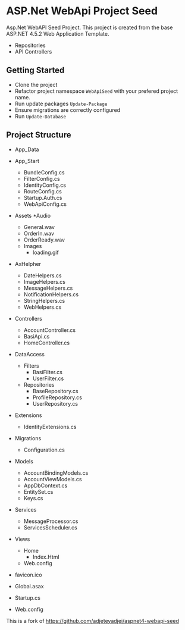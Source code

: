 # ASP.Net WebApi Project Seed
Asp.Net WebAPI Seed Project. This project is created from the base ASP.NET 4.5.2 Web Application Template.
+ Repositories
+ API Controllers

## Getting Started
+ Clone the project
+ Refactor project namespace `WebApiSeed` with your prefered project name.
+ Run update packages `Update-Package`
+ Ensure migrations are correctly configured
+ Run `Update-Database`

## Project Structure
+ App_Data
+ App_Start
  * BundleConfig.cs
  * FilterConfig.cs
  * IdentityConfig.cs
  * RouteConfig.cs
  * Startup.Auth.cs
  * WebApiConfig.cs
+ Assets
  *Audio
  	* General.wav
  	* OrderIn.wav
  	* OrderReady.wav
  * Images
    * loading.gif
+ AxHelpher
  * DateHelpers.cs
  * ImageHelpers.cs
  * MessageHelpers.cs
  * NotificationHelpers.cs
  * StringHelpers.cs
  * WebHelpers.cs

+ Controllers
  * AccountController.cs
  * BasiApi.cs
  * HomeController.cs
+ DataAccess
  * Filters
    * BasiFilter.cs
    * UserFilter.cs
  * Repositories
    * BaseRepository.cs
    * ProfileRepository.cs
    * UserRepository.cs
+ Extensions
  * IdentityExtensions.cs
+ Migrations
  * Configuration.cs
+ Models
  * AccountBindingModels.cs
  * AccountViewModels.cs
  * AppDbContext.cs
  * EntitySet.cs
  * Keys.cs
+ Services
  * MessageProcessor.cs
  * ServicesScheduler.cs
+ Views
  * Home
    * Index.Html
  * Web.config
+ favicon.ico
+ Global.asax
+ Startup.cs
+ Web.config

This is a fork of https://github.com/adjeteyadjei/aspnet4-webapi-seed